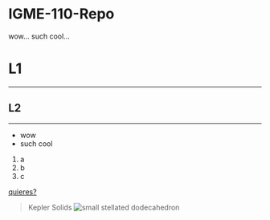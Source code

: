 # IGME-110-Repo
wow... such cool...

# L1
---
## L2
---
<ul>
  <li>wow</li>
  <li>such cool</li>
</ul>
<ol>
  <li>a</li>
  <li>b</li>
  <li>c</li>
</ol>

[quieres?](https://wiki.tockdom.com/wiki/Mario_Kart_Wii_Deluxe)

> Kepler Solids
![small stellated dodecahedron](https://mathworld.wolfram.com/images/eps-svg/U34_700.svg)
